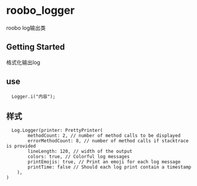 # roobo_logger

roobo log输出类

## Getting Started

格式化输出log

## use

```text
  Logger.i("内容");
```

## 样式

```text
  Log.Logger(printer: PrettyPrinter(
        methodCount: 2, // number of method calls to be displayed
        errorMethodCount: 8, // number of method calls if stacktrace is provided
        lineLength: 120, // width of the output
        colors: true, // Colorful log messages
        printEmojis: true, // Print an emoji for each log message
        printTime: false // Should each log print contain a timestamp
    ),
)
```